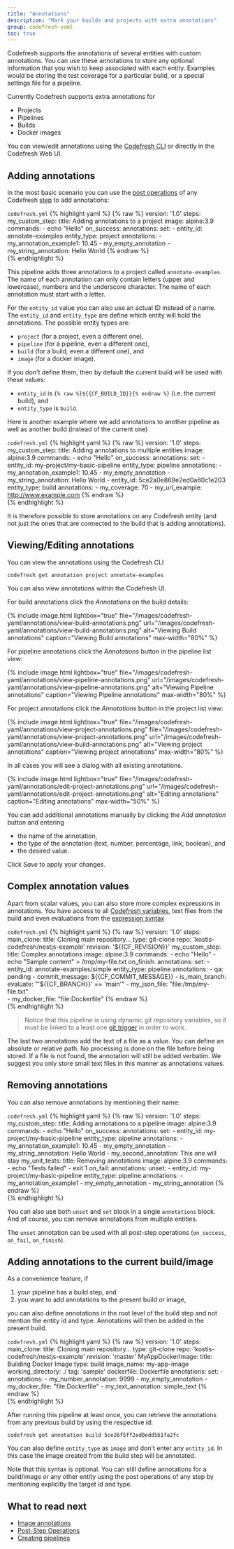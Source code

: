 ```yaml
---
title: "Annotations"
description: "Mark your builds and projects with extra annotations"
group: codefresh-yaml
toc: true
---
```


Codefresh supports the annotations of several entities with custom annotations. You can use these annotations to store any optional information that you wish to keep associated with each entity. Examples would be storing the test coverage for a particular build, or a special settings file for a pipeline.

Currently Codefresh supports extra annotations for

* Projects
* Pipelines
* Builds 
* Docker images

You can view/edit annotations using the [Codefresh CLI](https://codefresh-io.github.io/cli/annotations/) or directly in the Codefresh Web UI.


## Adding annotations 

In the most basic scenario you can use the [post operations]({{site.baseurl}}/docs/codefresh-yaml/post-step-operations/) of any Codefresh [step]({{site.baseurl}}/docs/codefresh-yaml/steps/) to add annotations:

`codefresh.yml`
{% highlight yaml %}
{% raw %}
version: '1.0'
steps:
  my_custom_step:
    title: Adding annotations to a project
    image: alpine:3.9
    commands:
     - echo "Hello"
    on_success: 
      annotations:
        set:
          - entity_id: annotate-examples
            entity_type: project
            annotations:
            - my_annotation_example1: 10.45
            - my_empty_annotation
            - my_string_annotation: Hello World
{% endraw %}            
{% endhighlight %}


This pipeline adds three annotations to a project called `annotate-examples`. The name of each annotation can only contain letters (upper and lowercase), numbers and the underscore character. The name of each annotation must start with a letter.


For the `entity_id` value you can also use an actual ID instead of a name. The `entity_id` and `entity_type` are define which entity will hold the annotations. The possible entity types are:

* `project` (for a project, even a different one),
* `pipeline` (for a pipeline, even a different one),
* `build` (for a build, even a different one), and
* `image` (for a docker image).

If you don't define them, then by default the current build will be used with these values:
* `entity_id` is `{% raw %}${{CF_BUILD_ID}}{% endraw %}` (i.e. the current build), and
* `entity_type` is `build`.

Here is another example where we add annotations to another pipeline as well as another build (instead of the current one)

`codefresh.yml`
{% highlight yaml %}
{% raw %}
version: '1.0'
steps:
  my_custom_step:
    title: Adding annotations to multiple entities
    image: alpine:3.9
    commands:
     - echo "Hello"
    on_success: 
      annotations:
        set:
          - entity_id: my-project/my-basic-pipeline 
            entity_type: pipeline
            annotations:
            - my_annotation_example1: 10.45
            - my_empty_annotation
            - my_string_annotation: Hello World
          - entity_id: 5ce2a0e869e2ed0a60c1e203
            entity_type: build
            annotations:
            - my_coverage: 70
            - my_url_example: http://www.example.com
{% endraw %}            
{% endhighlight %}

It is therefore possible to store annotations on any Codefresh entity (and not just the ones that are connected to the build that is adding annotations).

## Viewing/Editing annotations

You can view the annotations using the Codefresh CLI

```shell
codefresh get annotation project annotate-examples
```

You can also view annotations within the Codefresh UI.

For build annotations click the *Annotations* on the build details:

{% include 
image.html 
lightbox="true" 
file="/images/codefresh-yaml/annotations/view-build-annotations.png" 
url="/images/codefresh-yaml/annotations/view-build-annotations.png"
alt="Viewing Build annotations" 
caption="Viewing Build annotations"
max-width="80%"
%}

For pipeline annotations click the *Annotations* button in the pipeline list view:

{% include 
image.html 
lightbox="true" 
file="/images/codefresh-yaml/annotations/view-pipeline-annotations.png" 
url="/images/codefresh-yaml/annotations/view-pipeline-annotations.png"
alt="Viewing Pipeline annotations" 
caption="Viewing Pipeline annotations"
max-width="80%"
%}

For project annotations click the *Annotations* button in the project list view:

{% include 
image.html 
lightbox="true" 
file="/images/codefresh-yaml/annotations/view-project-annotations.png" 
file="/images/codefresh-yaml/annotations/view-project-annotations.png" 
url="/images/codefresh-yaml/annotations/view-build-annotations.png"
alt="Viewing project annotations" 
caption="Viewing project annotations"
max-width="80%"
%}

In all cases you will see a dialog with all existing annotations. 


{% include 
image.html 
lightbox="true" 
file="/images/codefresh-yaml/annotations/edit-project-annotations.png" 
url="/images/codefresh-yaml/annotations/edit-project-annotations.png"
alt="Editing annotations" 
caption="Editing annotations"
max-width="50%"
%}

You can add additional annotations manually by clicking the *Add annotation* button and entering

* the name of the annotation,
* the type of the annotation (text, number, percentage, link, boolean), and
* the desired value.

Click *Save* to apply your changes.

## Complex annotation values

Apart from scalar values, you can also store more complex expressions in annotations. You have access to all [Codefresh variables]({{site.baseurl}}/docs/codefresh-yaml/variables/), text files from the build and even evaluations from the [expression syntax]({{site.baseurl}}/docs/codefresh-yaml/expression-condition-syntax/)

`codefresh.yml`
{% highlight yaml %}
{% raw %}
version: '1.0'
steps:
  main_clone:
    title: Cloning main repository...
    type: git-clone
    repo: 'kostis-codefresh/nestjs-example'
    revision: '${{CF_REVISION}}'
  my_custom_step:
    title: Complex annotations
    image: alpine:3.9
    commands:
     - echo "Hello"
     - echo "Sample content" > /tmp/my-file.txt
    on_finish: 
      annotations:
        set:
          - entity_id: annotate-examples/simple
            entity_type: pipeline
            annotations:
              - qa: pending
              - commit_message: ${{CF_COMMIT_MESSAGE}}
              - is_main_branch: 
                  evaluate: "'${{CF_BRANCH}}' == 'main'"
              - my_json_file: "file:/tmp/my-file.txt"  
              - my_docker_file: "file:Dockerfile" 
{% endraw %}            
{% endhighlight %}

>Notice that this pipeline is using dynamic git repository variables, so it must be linked to a least one [git trigger]({{site.baseurl}}/docs/configure-ci-cd-pipeline/triggers/git-triggers/) in order to work.

The last two annotations add the text of a file as a value. You can define an absolute or relative path. No processing is done on the file before being stored. If a file is not found, the annotation will still be added verbatim.
We suggest you only store small text files in this manner as annotations values.

## Removing annotations

You can also remove annotations by mentioning their name:

`codefresh.yml`
{% highlight yaml %}
{% raw %}
version: '1.0'
steps:
  my_custom_step:
    title: Adding annotations to a pipeline
    image: alpine:3.9
    commands:
     - echo "Hello"
    on_success: 
      annotations:
        set:
          - entity_id: my-project/my-basic-pipeline 
            entity_type: pipeline
            annotations:
            - my_annotation_example1: 10.45
            - my_empty_annotation
            - my_string_annotation: Hello World
            - my_second_annotation: This one will stay
  my_unit_tests:
    title: Removing annotations
    image: alpine:3.9
    commands:
     - echo "Tests failed"
     - exit 1
    on_fail: 
      annotations:
        unset:
          - entity_id: my-project/my-basic-pipeline 
            entity_type: pipeline
            annotations:
            - my_annotation_example1
            - my_empty_annotation
            - my_string_annotation
{% endraw %}            
{% endhighlight %}

You can also use both `unset` and `set` block in a single `annotations` block. And of course, you can remove annotations from multiple entities.

The `unset` annotation can be used with all post-step operations (`on_success`, `on_fail`, `on_finish`).


## Adding annotations to the current build/image

As a convenience feature, if 

1. your pipeline has a build step, and
1. you want to add annotations to the present build or image,

you can also define annotations in the root level of the build step and not mention the entity id and type. Annotations will then be added in the present build.


`codefresh.yml`
{% highlight yaml %}
{% raw %}
version: '1.0'
steps:
  main_clone:
    title: Cloning main repository...
    type: git-clone
    repo: 'kostis-codefresh/nestjs-example'
    revision: 'master'
  MyAppDockerImage:
    title: Building Docker Image
    type: build
    image_name: my-app-image
    working_directory: ./
    tag: 'sample'
    dockerfile: Dockerfile
    annotations:
      set:
        - annotations:
          - my_number_annotation: 9999
          - my_empty_annotation
          - my_docker_file: "file:Dockerfile"
          - my_text_annotation: simple_text
{% endraw %}            
{% endhighlight %}

After running this pipeline at least once, you can retrieve the annotations from any previous build by using the respective id:

```shell
codefresh get annotation build 5ce26f5ff2ed0edd561fa2fc
```

You can also define `entity_type` as `image` and don't enter any `entity_id`. In this case the image created from the build step will be annotated.


Note that this syntax is optional. You can still define annotations for a build/image or any other entity using the post operations of any step by mentioning explicitly the target id and type.

## What to read next

* [Image annotations]({{site.baseurl}}/docs/docker-registries/metadata-annotations/)
* [Post-Step Operations]({{site.baseurl}}/docs/codefresh-yaml/post-step-operations/)
* [Creating pipelines]({{site.baseurl}}/docs/configure-ci-cd-pipeline/pipelines/)
